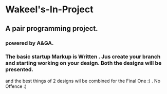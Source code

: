 # Wakeel's-In-Project
## A pair programming project.
### powered by A&GA.
### The basic startup Markup is Written . Jus create your branch and starting working on your design. Both the designs will be presented.
and the best things of 2 designs wil be combined for the Final One :) . No Offence :)
